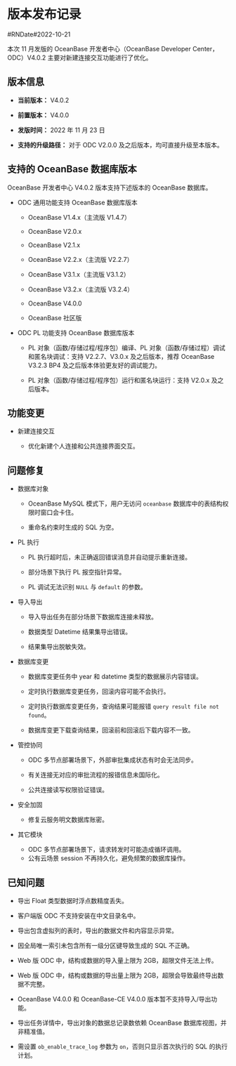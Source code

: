 # 版本发布记录

#RNDate#2022-10-21

本次 11 月发版的 OceanBase 开发者中心（OceanBase Developer Center，ODC）V4.0.2 主要对新建连接交互功能进行了优化。

## 版本信息 

* **当前版本：** V4.0.2

* **前置版本：** V4.0.0

* **发版时间：** 2022 年 11 月 23 日

* **支持的升级路径：** 对于 ODC V2.0.0 及之后版本，均可直接升级至本版本。




## 支持的 OceanBase 数据库版本

OceanBase 开发者中心 V4.0.2 版本支持下述版本的 OceanBase 数据库。

* ODC 通用功能支持 OceanBase 数据库版本

  * OceanBase V1.4.x（主流版 V1.4.7）
  
  * OceanBase V2.0.x
  
  * OceanBase V2.1.x
  
  * OceanBase V2.2.x（主流版 V2.2.7）
  
  * OceanBase V3.1.x（主流版 V3.1.2）
  
  * OceanBase V3.2.x（主流版 V3.2.4）

  * OceanBase V4.0.0
  
  * OceanBase 社区版
  

  

* ODC PL 功能支持 OceanBase 数据库版本

  * PL 对象（函数/存储过程/程序包）编译、PL 对象（函数/存储过程）调试和匿名块调试：支持 V2.2.7、V3.0.x 及之后版本，推荐 OceanBase V3.2.3 BP4 及之后版本体验更友好的调试能力。
  
  * PL 对象（函数/存储过程/程序包）运行和匿名块运行：支持 V2.0.x 及之后版本。



## 功能变更


* 新建连接交互

  * 优化新建个人连接和公共连接界面交互。




## 问题修复 

* 数据库对象

  * OceanBase MySQL 模式下，用户无访问 `oceanbase` 数据库中的表结构权限时窗口会卡住。
  
  * 重命名约束时生成的 SQL 为空。
 

* PL 执行

  * PL 执行超时后，未正确返回错误消息并自动提示重新连接。
  
  * 部分场景下执行 PL 报空指针异常。
  
  * PL 调试无法识别 `NULL` 与 `default` 的参数。

* 导入导出

  * 导入导出任务在部分场景下数据库连接未释放。
  
  * 数据类型 Datetime 结果集导出错误。
  
  * 结果集导出脱敏失效。
  

* 数据库变更
  
  * 数据库变更任务中 year 和 datetime 类型的数据展示内容错误。

  * 定时执行数据库变更任务，回滚内容可能不会执行。

  * 定时执行数据库变更任务，查询结果可能报错 `query result file not found`。

  * 数据库变更下载查询结果，回滚前和回滚后下载内容不一致。


* 管控协同

  * ODC 多节点部署场景下，外部审批集成状态有时会无法同步。

  * 有关连接无对应的审批流程的报错信息未国际化。

  * 公共连接读写权限验证错误。

* 安全加固

  * 修复云服务明文数据库账密。

* 其它模块

  * ODC 多节点部署场景下，请求转发时可能造成循环调用。
  * 公有云场景 session 不再持久化，避免频繁的数据库操作。



## 已知问题

* 导出 Float 类型数据时浮点数精度丢失。

* 客户端版 ODC 不支持安装在中文目录名中。

* 导出包含虚拟列的表时，导出的数据文件和内容显示异常。

* 因全局唯一索引未包含所有一级分区键导致生成的 SQL 不正确。

* Web 版 ODC 中，结构或数据的导入量上限为 2GB，超限文件无法上传。

* Web 版 ODC 中，结构或数据的导出量上限为 2GB，超限会导致最终导出数据不完整。

* OceanBase V4.0.0 和 OceanBase-CE V4.0.0 版本暂不支持导入/导出功能。

* 导出任务详情中，导出对象的数据总记录数依赖 OceanBase 数据库视图，并非精准值。

* 需设置 `ob_enable_trace_log` 参数为 `on`，否则只显示首次执行的 SQL 的执行计划。